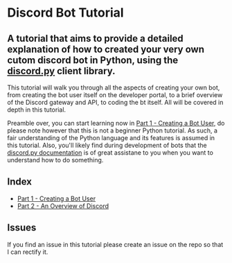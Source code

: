 # Discord Bot Tutorial

## A tutorial that aims to provide a detailed explanation of how to created your very own cutom discord bot in Python, using the [discord.py](https://discordpy.readthedocs.io) client library.

This tutorial will walk you through all the aspects of creating your own bot, from creating the bot user itself on the developer portal, to a brief overview of the Discord gateway and API, to coding the bt itself. All will be covered in depth in this tutorial.

Preamble over, you can start learning now in [Part 1 - Creating a Bot User,](docs/part1.md) do please note however that this is not a beginner Python tutorial. As such, a fair understanding of the Python language and its features is assumed in this tutorial. Also, you'll likely find during development of bots that the [discord.py documentation](https://discordpy.readthedocs.io) is of great assistane to you when you want to understand how to do something.

## Index

- [Part 1 - Creating a Bot User](docs/part1.md)
- [Part 2 - An Overview of Discord](docs/part2.md)

## Issues

If you find an issue in this tutorial please create an issue on the repo so that I can rectify it.
